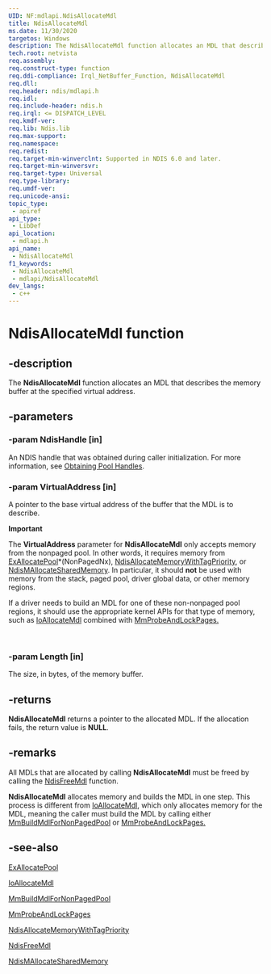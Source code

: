 ```yaml
---
UID: NF:mdlapi.NdisAllocateMdl
title: NdisAllocateMdl
ms.date: 11/30/2020
targetos: Windows
description: The NdisAllocateMdl function allocates an MDL that describes the memory buffer at the specified virtual address.
tech.root: netvista
req.assembly: 
req.construct-type: function
req.ddi-compliance: Irql_NetBuffer_Function, NdisAllocateMdl
req.dll: 
req.header: ndis/mdlapi.h
req.idl: 
req.include-header: ndis.h
req.irql: <= DISPATCH_LEVEL
req.kmdf-ver: 
req.lib: Ndis.lib
req.max-support: 
req.namespace: 
req.redist: 
req.target-min-winverclnt: Supported in NDIS 6.0 and later.
req.target-min-winversvr: 
req.target-type: Universal
req.type-library: 
req.umdf-ver: 
req.unicode-ansi: 
topic_type:
 - apiref
api_type:
 - LibDef
api_location:
 - mdlapi.h
api_name:
 - NdisAllocateMdl
f1_keywords:
 - NdisAllocateMdl
 - mdlapi/NdisAllocateMdl
dev_langs:
 - c++
---
```


# NdisAllocateMdl function


## -description

The 
  <b>NdisAllocateMdl</b> function allocates an MDL that describes the memory buffer at the specified virtual
  address.

## -parameters

### -param NdisHandle [in]


An NDIS handle that was obtained during caller initialization. For more information, see 
     <a href="/windows-hardware/drivers/network/obtaining-pool-handles">Obtaining Pool Handles</a>.

### -param VirtualAddress [in]


A pointer to the base virtual address of the buffer that the MDL is to describe.

<div class="alert"><b>Important</b>  <p class="note">The <b>VirtualAddress</b> parameter for <b>NdisAllocateMdl</b> only accepts memory from the nonpaged pool. In other words, it requires memory from <a href="/windows-hardware/drivers/ddi/wdm/nf-wdm-exallocatepool">ExAllocatePool</a>*(NonPagedNx), <a href="/windows-hardware/drivers/ddi/ndis/nf-ndis-ndisallocatememorywithtagpriority">NdisAllocateMemoryWithTagPriority</a>, or <a href="/windows-hardware/drivers/ddi/ndis/nf-ndis-ndismallocatesharedmemory">NdisMAllocateSharedMemory</a>. In particular, it should <b>not</b> be used with memory from the stack, paged pool, driver global data, or other memory regions.

<p class="note">If a driver needs to build an MDL for one of these non-nonpaged pool regions, it should use the appropriate kernel APIs for that type of memory, such as <a href="/windows-hardware/drivers/ddi/wdm/nf-wdm-ioallocatemdl">IoAllocateMdl</a> combined with <a href="/windows-hardware/drivers/ddi/wdm/nf-wdm-mmprobeandlockpages">MmProbeAndLockPages.</a>


</div>
<div> </div>

### -param Length [in]


The size, in bytes, of the memory buffer.

## -returns

<b>NdisAllocateMdl</b> returns a pointer to the allocated MDL. If the allocation fails, the return value
     is <b>NULL</b>.

## -remarks

All MDLs that are allocated by calling 
    <b>NdisAllocateMdl</b> must be freed by calling the 
    <a href="/windows-hardware/drivers/ddi/ndis/nf-ndis-ndisfreemdl">NdisFreeMdl</a> function.

<b>NdisAllocateMdl</b> allocates memory and builds the MDL in one step. This process is different from 
    <a href="/windows-hardware/drivers/ddi/wdm/nf-wdm-ioallocatemdl">IoAllocateMdl</a>, which only allocates memory for
    the MDL, meaning the caller must build the MDL by calling either 
    <a href="/windows-hardware/drivers/ddi/wdm/nf-wdm-mmbuildmdlfornonpagedpool">MmBuildMdlForNonPagedPool</a> or 
    <a href="/windows-hardware/drivers/ddi/wdm/nf-wdm-mmprobeandlockpages">MmProbeAndLockPages.</a>

## -see-also

<a href="/windows-hardware/drivers/ddi/wdm/nf-wdm-exallocatepool">ExAllocatePool</a>



<a href="/windows-hardware/drivers/ddi/wdm/nf-wdm-ioallocatemdl">IoAllocateMdl</a>



<a href="/windows-hardware/drivers/ddi/wdm/nf-wdm-mmbuildmdlfornonpagedpool">MmBuildMdlForNonPagedPool</a>



<a href="/windows-hardware/drivers/ddi/wdm/nf-wdm-mmprobeandlockpages">MmProbeAndLockPages</a>



<a href="/windows-hardware/drivers/ddi/ndis/nf-ndis-ndisallocatememorywithtagpriority">NdisAllocateMemoryWithTagPriority</a>



<a href="/windows-hardware/drivers/ddi/ndis/nf-ndis-ndisfreemdl">NdisFreeMdl</a>



<a href="/windows-hardware/drivers/ddi/ndis/nf-ndis-ndismallocatesharedmemory">NdisMAllocateSharedMemory</a>

